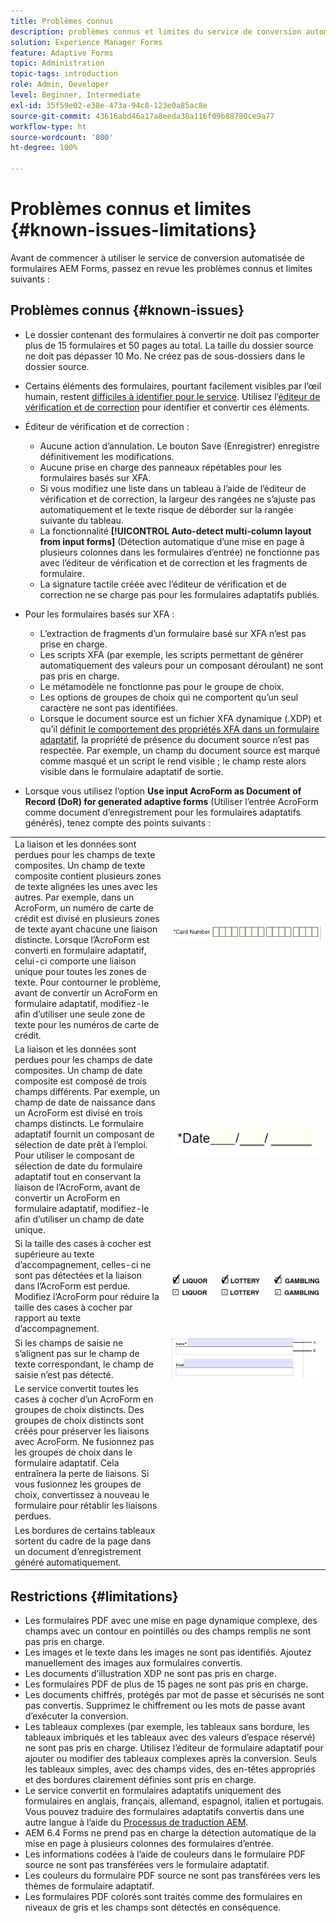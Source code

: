 ```yaml
---
title: Problèmes connus
description: problèmes connus et limites du service de conversion automatisée de formulaires
solution: Experience Manager Forms
feature: Adaptive Forms
topic: Administration
topic-tags: introduction
role: Admin, Developer
level: Beginner, Intermediate
exl-id: 35f59e02-e38e-473a-94c8-123e0a85ac8e
source-git-commit: 43616abd46a17a8eeda30a116f09b88780ce9a77
workflow-type: ht
source-wordcount: '800'
ht-degree: 100%

---
```


# Problèmes connus et limites {#known-issues-limitations}

Avant de commencer à utiliser le service de conversion automatisée de formulaires AEM Forms, passez en revue les problèmes connus et limites suivants :

## Problèmes connus {#known-issues}

* Le dossier contenant des formulaires à convertir ne doit pas comporter plus de 15 formulaires et 50 pages au total. La taille du dossier source ne doit pas dépasser 10 Mo. Ne créez pas de sous-dossiers dans le dossier source.
* Certains éléments des formulaires, pourtant facilement visibles par l’œil humain, restent [difficiles à identifier pour le service](styles-and-pattern-considerations-and-best-practices.md). Utilisez l’[éditeur de vérification et de correction](review-correct-ui-edited.md) pour identifier et convertir ces éléments.
* Éditeur de vérification et de correction :

   * Aucune action d’annulation. Le bouton Save (Enregistrer) enregistre définitivement les modifications.
   * Aucune prise en charge des panneaux répétables pour les formulaires basés sur XFA.
   * Si vous modifiez une liste dans un tableau à l’aide de l’éditeur de vérification et de correction, la largeur des rangées ne s’ajuste pas automatiquement et le texte risque de déborder sur la rangée suivante du tableau.
   * La fonctionnalité **[!UICONTROL Auto-detect multi-column layout from input forms]** (Détection automatique d’une mise en page à plusieurs colonnes dans les formulaires d’entrée) ne fonctionne pas avec l’éditeur de vérification et de correction et les fragments de formulaire.
   * La signature tactile créée avec l’éditeur de vérification et de correction ne se charge pas pour les formulaires adaptatifs publiés.


* Pour les formulaires basés sur XFA :
   * L’extraction de fragments d’un formulaire basé sur XFA n’est pas prise en charge.
   * Les scripts XFA (par exemple, les scripts permettant de générer automatiquement des valeurs pour un composant déroulant) ne sont pas pris en charge.
   * Le métamodèle ne fonctionne pas pour le groupe de choix.
   * Les options de groupes de choix qui ne comportent qu’un seul caractère ne sont pas identifiées.
   * Lorsque le document source est un fichier XFA dynamique (.XDP) et qu’il [définit le comportement des propriétés XFA dans un formulaire adaptatif](https://helpx.adobe.com/fr/experience-manager/6-5/forms/using/xfa-api-supported-in-adaptive-form.html#supportedxfaelementsandtheirmappinginadaptiveformsbr), la propriété de présence du document source n’est pas respectée. Par exemple, un champ du document source est marqué comme masqué et un script le rend visible ; le champ reste alors visible dans le formulaire adaptatif de sortie.

* Lorsque vous utilisez l’option **Use input AcroForm as Document of Record (DoR) for generated adaptive forms** (Utiliser l’entrée AcroForm comme document d’enregistrement pour les formulaires adaptatifs générés), tenez compte des points suivants :

<table>
    <tr>
        <td>La liaison et les données sont perdues pour les champs de texte composites. Un champ de texte composite contient plusieurs zones de texte alignées les unes avec les autres. Par exemple, dans un AcroForm, un numéro de carte de crédit est divisé en plusieurs zones de texte ayant chacune une liaison distincte. Lorsque l’AcroForm est converti en formulaire adaptatif, celui-ci comporte une liaison unique pour toutes les zones de texte. Pour contourner le problème, avant de convertir un AcroForm en formulaire adaptatif, modifiez-le afin d’utiliser une seule zone de texte pour les numéros de carte de crédit.</td>
        <td><img  src="assets/creditCard_Composite.png"/>                                                            </td>
    </tr>
    <tr>
        <td>La liaison et les données sont perdues pour les champs de date composites. Un champ de date composite est composé de trois champs différents. Par exemple, un champ de date de naissance dans un AcroForm est divisé en trois champs distincts. Le formulaire adaptatif fournit un composant de sélection de date prêt à l’emploi. Pour utiliser le composant de sélection de date du formulaire adaptatif tout en conservant la liaison de l’AcroForm, avant de convertir un AcroForm en formulaire adaptatif, modifiez-le afin d’utiliser un champ de date unique.</td>
        <td><img  src="assets/CompositeDateField.png"/></td>
    </tr>
    <tr>
        <td>Si la taille des cases à cocher est supérieure au texte d’accompagnement, celles-ci ne sont pas détectées et la liaison dans l’AcroForm est perdue. Modifiez l’AcroForm pour réduire la taille des cases à cocher par rapport au texte d’accompagnement.</td>
        <td><img  src="assets/large-text-box.png"/><br/><img  src="assets/small-text-box.png"/></td>
    </tr>
    <tr>
        <td>Si les champs de saisie ne s’alignent pas sur le champ de texte correspondant, le champ de saisie n’est pas détecté.  </td>
        <td><img  src="assets/non-alingned-fields.png"/></td>
    </tr>
    <tr >
        <td>Le service convertit toutes les cases à cocher d’un AcroForm en groupes de choix distincts. Des groupes de choix distincts sont créés pour préserver les liaisons avec AcroForm. Ne fusionnez pas les groupes de choix dans le formulaire adaptatif. Cela entraînera la perte de liaisons. Si vous fusionnez les groupes de choix, convertissez à nouveau le formulaire pour rétablir les liaisons perdues. </td>
        <td></td>
    </tr>
    <tr >
        <td>Les bordures de certains tableaux sortent du cadre de la page dans un document d’enregistrement généré automatiquement. </td>
        <td></td>
    </tr>
</table>

## Restrictions {#limitations}

* Les formulaires PDF avec une mise en page dynamique complexe, des champs avec un contour en pointillés ou des champs remplis ne sont pas pris en charge.
* Les images et le texte dans les images ne sont pas identifiés. Ajoutez manuellement des images aux formulaires convertis.
* Les documents d’illustration XDP ne sont pas pris en charge.
* Les formulaires PDF de plus de 15 pages ne sont pas pris en charge.
* Les documents chiffrés, protégés par mot de passe et sécurisés ne sont pas convertis. Supprimez le chiffrement ou les mots de passe avant d’exécuter la conversion.
* Les tableaux complexes (par exemple, les tableaux sans bordure, les tableaux imbriqués et les tableaux avec des valeurs d’espace réservé) ne sont pas pris en charge. Utilisez l’éditeur de formulaire adaptatif pour ajouter ou modifier des tableaux complexes après la conversion. Seuls les tableaux simples, avec des champs vides, des en-têtes appropriés et des bordures clairement définies sont pris en charge.
* Le service convertit en formulaires adaptatifs uniquement des formulaires en anglais, français, allemand, espagnol, italien et portugais. Vous pouvez traduire des formulaires adaptatifs convertis dans une autre langue à l’aide du [Processus de traduction AEM](https://helpx.adobe.com/fr/experience-manager/6-5/forms/using/using-aem-translation-workflow-to-localize-adaptive-forms.html).
* AEM 6.4 Forms ne prend pas en charge la détection automatique de la mise en page à plusieurs colonnes des formulaires d’entrée.
* Les informations codées à l’aide de couleurs dans le formulaire PDF source ne sont pas transférées vers le formulaire adaptatif.
* Les couleurs du formulaire PDF source ne sont pas transférées vers les thèmes de formulaire adaptatif.
* Les formulaires PDF colorés sont traités comme des formulaires en niveaux de gris et les champs sont détectés en conséquence.
